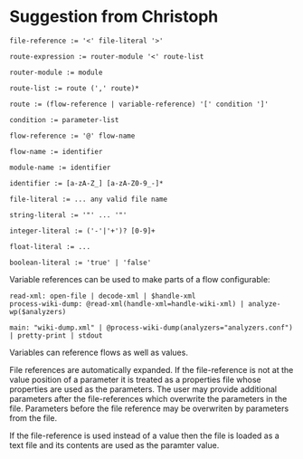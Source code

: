 # Suggestion from Christoph

```
file-reference := '<' file-literal '>'

route-expression := router-module '<' route-list

router-module := module

route-list := route (',' route)*

route := (flow-reference | variable-reference) '[' condition ']'

condition := parameter-list

flow-reference := '@' flow-name

flow-name := identifier

module-name := identifier

identifier := [a-zA-Z_] [a-zA-Z0-9_-]*

file-literal := ... any valid file name

string-literal := '"' ... '"'

integer-literal := ('-'|'+')? [0-9]+

float-literal := ...

boolean-literal := 'true' | 'false'
```

Variable references can be used to make parts of a flow configurable:

```
read-xml: open-file | decode-xml | $handle-xml
process-wiki-dump: @read-xml(handle-xml=handle-wiki-xml) | analyze-wp($analyzers)

main: "wiki-dump.xml" | @process-wiki-dump(analyzers="analyzers.conf") | pretty-print | stdout
```

Variables can reference flows as  well as values.

File references are automatically expanded. If the file-reference is not at the value position of a parameter it is treated as a properties file whose properties are used as the parameters. The user may provide additional parameters after the file-references which overwrite the parameters in the file. Parameters before the file reference may be overwriten by parameters from the file.

If the file-reference is used instead of a value then the file is loaded as a text file and its contents are used as the paramter value.